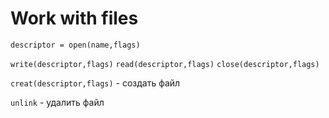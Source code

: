 # Work with files


`descriptor = open(name,flags)`


`write(descriptor,flags)`
`read(descriptor,flags)`
`close(descriptor,flags)`


`creat(descriptor,flags)` - создать файл

`unlink` - удалить файл